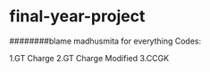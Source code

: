 # final-year-project

########blame madhusmita for everything
Codes:

1.GT Charge
2.GT Charge Modified
3.CCGK
